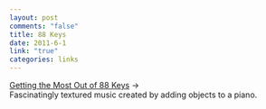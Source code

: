 ```yaml
--- 
layout: post
comments: "false"
title: 88 Keys
date: 2011-6-1
link: "true"
categories: links
---
```

<a title="Hauschka on NPR" href="http://www.npr.org/2010/11/13/131245315/hauschka-gets-the-most-out-of-88-keys">Getting the Most Out of 88 Keys</a> →
<br />
Fascinatingly textured music created by adding objects to a piano.
